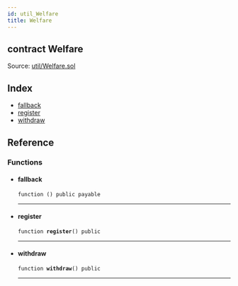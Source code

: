 ```yaml
---
id: util_Welfare
title: Welfare
---
```


<div class="contract-doc"><div class="contract"><h2 class="contract-header"><span class="contract-kind">contract</span> Welfare</h2><div class="source">Source: <a href="https://github.com/FriendlyUser/solidity-smart-contracts.git//blob/v0.1.0/contracts/util/Welfare.sol" target="_blank">util/Welfare.sol</a></div></div><div class="index"><h2>Index</h2><ul><li><a href="util_Welfare.html#">fallback</a></li><li><a href="util_Welfare.html#register">register</a></li><li><a href="util_Welfare.html#withdraw">withdraw</a></li></ul></div><div class="reference"><h2>Reference</h2><div class="functions"><h3>Functions</h3><ul><li><div class="item function"><span id="fallback" class="anchor-marker"></span><h4 class="name">fallback</h4><div class="body"><code class="signature">function <strong></strong><span>() </span><span>public </span><span>payable </span></code><hr/></div></div></li><li><div class="item function"><span id="register" class="anchor-marker"></span><h4 class="name">register</h4><div class="body"><code class="signature">function <strong>register</strong><span>() </span><span>public </span></code><hr/></div></div></li><li><div class="item function"><span id="withdraw" class="anchor-marker"></span><h4 class="name">withdraw</h4><div class="body"><code class="signature">function <strong>withdraw</strong><span>() </span><span>public </span></code><hr/></div></div></li></ul></div></div></div>
